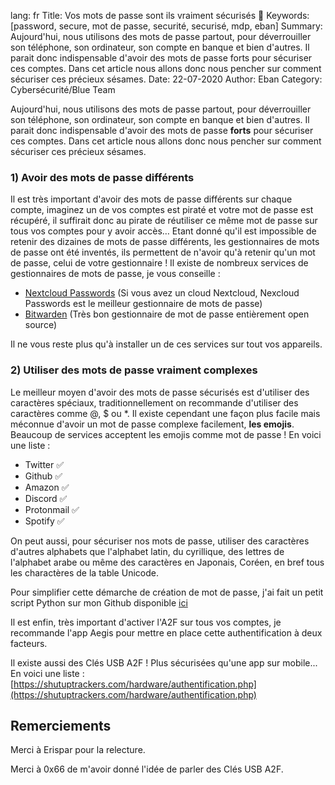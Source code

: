 lang: fr
Title: Vos mots de passe sont ils vraiment sécurisés 🔐
Keywords: [password, secure, mot de passe, securité, securisé, mdp, eban]
Summary: Aujourd'hui, nous utilisons des mots de passe partout, pour déverrouiller son téléphone, son ordinateur, son compte en banque et bien d'autres. Il parait donc indispensable d'avoir des mots de passe forts pour sécuriser ces comptes. Dans cet article nous allons donc nous pencher sur comment sécuriser ces précieux sésames.
Date: 22-07-2020
Author: Eban
Category: Cybersécurité/Blue Team

Aujourd'hui, nous utilisons des mots de passe partout, pour déverrouiller son téléphone, son ordinateur, son compte en banque et bien d'autres. Il parait donc indispensable d'avoir des mots de passe **forts** pour sécuriser ces comptes. Dans cet article nous allons donc nous pencher sur comment sécuriser ces précieux sésames.

### 1) Avoir des mots de passe différents

Il est très important d'avoir des mots de passe différents sur chaque compte, imaginez un de vos comptes est piraté et votre mot de passe est récupéré, il suffirait donc au pirate de réutiliser ce même mot de passe sur tous vos comptes pour y avoir accès… Etant donné qu'il est impossible de retenir des dizaines de mots de passe différents, les gestionnaires de mots de passe ont été inventés, ils permettent de n'avoir qu'à retenir qu'un mot de passe, celui de votre gestionnaire ! Il existe de nombreux services de gestionnaires de mots de passe, je vous conseille :

  - [Nextcloud Passwords](https://apps.nextcloud.com/apps/passwords) (Si vous avez un cloud Nextcloud, Nexcloud Passwords est le meilleur gestionnaire de mots de passe)
  - [Bitwarden](https://bitwarden.com/) (Très bon gestionnaire de mot de passe entièrement open source)

Il ne vous reste plus qu'à installer un de ces services sur tout vos appareils.

### 2) Utiliser des mots de passe vraiment complexes

Le meilleur moyen d'avoir des mots de passe sécurisés est d'utiliser des caractères spéciaux, traditionnellement on recommande d'utiliser des caractères comme @, $ ou \*.
Il existe cependant une façon plus facile mais méconnue d'avoir un mot de passe complexe facilement, **les emojis**.
Beaucoup de services acceptent les emojis comme mot de passe ! En voici une liste :

  - Twitter ✅
  - Github ✅
  - Amazon ✅
  - Discord ✅
  - Protonmail ✅
  - Spotify ✅

On peut aussi, pour sécuriser nos mots de passe, utiliser des caractères d'autres alphabets que l'alphabet latin, du cyrillique, des lettres de l'alphabet arabe ou même des caractères en Japonais, Coréen, en bref tous les charactères de la table Unicode.

Pour simplifier cette démarche de création de mot de passe, j'ai fait un petit script Python sur mon Github disponible [ici](https://github.com/ebanDev/unicode-password-generator)

Il est enfin, très important d'activer l'A2F sur tous vos comptes, je recommande l'app Aegis pour mettre en place cette authentification à deux facteurs.

Il existe aussi des Clés USB A2F ! Plus sécurisées qu'une app sur mobile... En voici une liste : [https://shutuptrackers.com/hardware/authentification.php](https://shutuptrackers.com/hardware/authentification.php)

## Remerciements

Merci à Erispar pour la relecture.

Merci à 0x66 de m'avoir donné l'idée de parler des Clés USB A2F.
